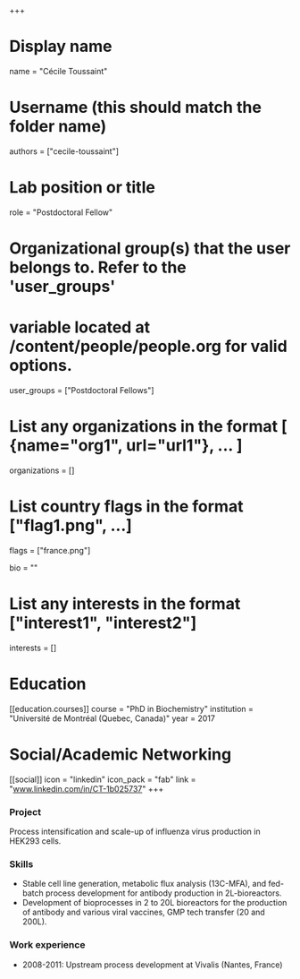 +++
# Display name
name = "Cécile Toussaint"

# Username (this should match the folder name)
authors = ["cecile-toussaint"]

# Lab position or title
role = "Postdoctoral Fellow"

# Organizational group(s) that the user belongs to. Refer to the 'user_groups'
# variable located at /content/people/people.org for valid options.
user_groups = ["Postdoctoral Fellows"]

# List any organizations in the format [ {name="org1", url="url1"}, ... ]
organizations = []

# List country flags in the format ["flag1.png", ...]
flags = ["france.png"]

bio = ""

# List any interests in the format ["interest1", "interest2"]
interests = []

# Education
[[education.courses]]
  course = "PhD in Biochemistry"
  institution = "Université de Montréal (Quebec, Canada)"
  year = 2017

# Social/Academic Networking
[[social]]
  icon = "linkedin"
  icon_pack = "fab"
  link = "www.linkedin.com/in/CT-1b025737"
+++

### Project
Process intensification and scale-up of influenza virus production in HEK293
cells.

### Skills
- Stable cell line generation, metabolic flux analysis (13C-MFA), and fed-batch
  process development for antibody production in 2L-bioreactors.
- Development of bioprocesses in 2 to 20L bioreactors for the production of
  antibody and various viral vaccines, GMP tech transfer (20 and 200L).

### Work experience
- 2008-2011: Upstream process development at Vivalis (Nantes, France)
